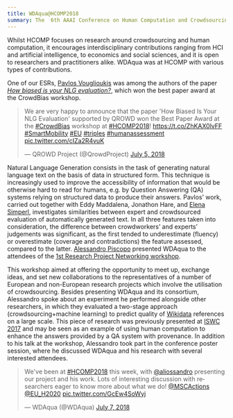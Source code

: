 ```yaml
---
title: WDAqua@HCOMP2018
summary: The  6th AAAI Conference on Human Computation and Crowdsourcing (aka [HCOMP 2018](https://www.humancomputation.com/2018/index.html)) was held in Zurich from the 5th to the 8th of July. This year the conference was back in Europe, after seven editions in the US. This post gives an account of the contributions made by WDAqua.
---
```


Whilst HCOMP focuses on research around crowdsourcing and human computation, it encourages interdisciplinary contributions ranging from HCI and artificial intelligence, to economics and social sciences, and it is open to researchers and practitioners alike. WDAqua was at HCOMP with various types of contributions. 

 One of our ESRs, [Pavlos Vouglioukis](http://wdaqua.eu/students/pavlos-vougiouklis/) was among the authors of the paper [*How biased is your NLG
evaluation?*](https://www.alessandrochecco.info/static/CrowdBias2018_paper_8.pdf), which won the best paper award at the CrowdBias workshop.

<blockquote class="twitter-tweet tw-align-center" data-lang="en"><p lang="en" dir="ltr">We are very happy to announce that the paper &#39;How Biased Is Your NLG Evaluation&#39; supported by QROWD won the Best Paper Award at the <a href="https://twitter.com/hashtag/CrowdBias?src=hash&amp;ref_src=twsrc%5Etfw">#CrowdBias</a> workshop at <a href="https://twitter.com/hashtag/HCOMP2018?
src=hash&amp;ref_src=twsrc%5Etfw">#HCOMP2018</a>! <a href="https://t.co/ZhKAX0lvFF">https://t.co/ZhKAX0lvFF</a> <a href="https://twitter.com/hashtag/SmartMobility?src=hash&amp;ref_src=twsrc%5Etfw">#SmartMobility</a> <a href="https://twitter.com/hashtag/EU?src=hash&amp;ref_src=twsrc%5Etfw">#EU</a> <a href="https://twitter.com/hashtag/triples?src=hash&amp;ref_src=twsrc%5Etfw">#triples</a> <a href="https://twitter.com/hashtag/humanassessment?src=hash&amp;ref_src=twsrc%5Etfw">#humanassessment</a> <a href="https://t.co/cIZa2R4vuK">pic.twitter.com/cIZa2R4vuK</a></p>&mdash; QROWD Project (@QrowdProject) <a href="https://twitter.com/QrowdProject/status/1014856888737988608?ref_src=twsrc%5Etfw">July 5, 2018</a></blockquote>
<script async src="https://platform.twitter.com/widgets.js" charset="utf-8"></script>


 Natural Language Generation consists in the task of generating natural language text on the basis of data in structured form. This technique is increasingly used to improve the accessibility of information that would be otherwise hard to read for humans, e.g. by Question Answering (QA) systems relying on structured data to produce their answers. 
Pavlos’ work, carried out together with Eddy Maddalena, Jonathon Hare, and [Elena Simperl](http://wdaqua.eu/supervisors/elena-simperl/), investigates similarities between expert and crowdsourced evaluation of automatically generated text. In all three features taken into consideration, the difference between crowdworkers’ and experts’ judgements was significant, as the first tended to underestimate (fluency) or overestimate (coverage and contradictions) the feature assessed, compared to the latter.
[Alessandro Piscopo](http://wdaqua.eu/students/alessandro-piscopo/) presented WDAqua to the attendees of the [1st Research Project Networking workshop](https://hcompnetworking.wordpress.com/). 

This workshop aimed at offering the opportunity to meet up, exchange ideas, and set new collaborations to the representatives of a number of European and non-European research projects which involve the utilisation of crowdsourcing. Besides presenting WDAqua and its consortium, Alessandro spoke about an experiment he performed alongside other researchers, in which they evaluated a two-stage approach (crowdsourcing+machine learning) to predict quality of [Wikidata](https://www.wikidata.org/wiki/Wikidata:Main_Page) references on a large scale. This piece of research was previously presented at  [ISWC 2017](https://iswc2017.semanticweb.org/paper-71/) and may be seen as an example of using human computation to enhance the answers provided by a QA system with provenance. In addition to his talk at the workshop, Alessandro took part in the conference poster session, where he discussed WDAqua and his research with several interested attendees.

<blockquote class="twitter-tweet tw-align-center" data-lang="en"><p lang="en" dir="ltr">We&#39;ve been at <a href="https://twitter.com/hashtag/HCOMP2018?src=hash&amp;ref_src=twsrc%5Etfw">#HCOMP2018</a> this week, with <a href="https://twitter.com/aliossandro?ref_src=twsrc%5Etfw">@aliossandro</a> presenting our project and his work. Lots of interesting discussion with researchers eager to know more about what we do! <a href="https://twitter.com/MSCActions?ref_src=twsrc%5Etfw">@MSCActions</a> <a href="https://twitter.com/EU_H2020?ref_src=twsrc%5Etfw">@EU_H2020</a> <a href="https://t.co/GcEw4SoWyj">pic.twitter.com/GcEw4SoWyj</a></p>&mdash; WDAqua (@WDAqua) <a href="https://twitter.com/WDAqua/status/1015502460054536192?ref_src=twsrc%5Etfw">July 7, 2018</a></blockquote>
<script async src="https://platform.twitter.com/widgets.js" charset="utf-8"></script>
